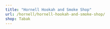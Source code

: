 ```yaml
---
title: "Hornell Hookah and Smoke Shop"
url: /hornell/hornell-hookah-and-smoke-shop/
shop: Tabak
---
```

